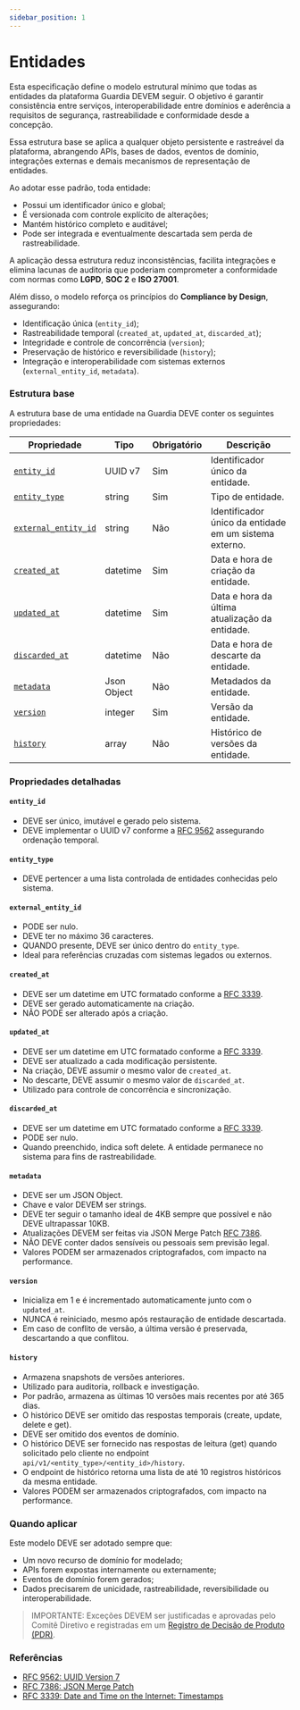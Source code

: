 ```yaml
---
sidebar_position: 1
---
```


# Entidades

Esta especificação define o modelo estrutural mínimo que todas as entidades da plataforma Guardia DEVEM seguir. O objetivo é garantir consistência entre serviços, interoperabilidade entre domínios e aderência a requisitos de segurança, rastreabilidade e conformidade desde a concepção.

Essa estrutura base se aplica a qualquer objeto persistente e rastreável da plataforma, abrangendo APIs, bases de dados, eventos de domínio, integrações externas e demais mecanismos de representação de entidades.

Ao adotar esse padrão, toda entidade:
- Possui um identificador único e global;
- É versionada com controle explícito de alterações;
- Mantém histórico completo e auditável;
- Pode ser integrada e eventualmente descartada sem perda de rastreabilidade.

A aplicação dessa estrutura reduz inconsistências, facilita integrações e elimina lacunas de auditoria que poderiam comprometer a conformidade com normas como **LGPD**, **SOC 2** e **ISO 27001**.

Além disso, o modelo reforça os princípios do **Compliance by Design**, assegurando:
- Identificação única (`entity_id`);
- Rastreabilidade temporal (`created_at`, `updated_at`, `discarded_at`);
- Integridade e controle de concorrência (`version`);
- Preservação de histórico e reversibilidade (`history`);
- Integração e interoperabilidade com sistemas externos (`external_entity_id`, `metadata`).

### Estrutura base

A estrutura base de uma entidade na Guardia DEVE conter os seguintes propriedades:

| Propriedade                                   | Tipo         | Obrigatório | Descrição                                              |
|-----------------------------------------------|--------------|-------------|--------------------------------------------------------|
| [`entity_id`](#entity_id)                     | UUID v7      | Sim         | Identificador único da entidade.                       |
| [`entity_type`](#entity_type)                 | string       | Sim         | Tipo de entidade.                                      |
| [`external_entity_id`](#external_entity_id)   | string       | Não         | Identificador único da entidade em um sistema externo. |
| [`created_at`](#created_at)                   | datetime     | Sim         | Data e hora de criação da entidade.                    |
| [`updated_at`](#updated_at)                   | datetime     | Sim         | Data e hora da última atualização da entidade.         |
| [`discarded_at`](#discarded_at)               | datetime     | Não         | Data e hora de descarte da entidade.                   |
| [`metadata`](#metadata)                       | Json Object  | Não         | Metadados da entidade.                                 |
| [`version`](#version)                         | integer      | Sim         | Versão da entidade.                                    |
| [`history`](#history)                         | array        | Não         | Histórico de versões da entidade.                      |

### Propriedades detalhadas

#### `entity_id`
- DEVE ser único, imutável e gerado pelo sistema.
- DEVE implementar o UUID v7 conforme a [RFC 9562](https://datatracker.ietf.org/doc/html/rfc9562#name-uuid-version-7) assegurando ordenação temporal.

#### `entity_type`
- DEVE pertencer a uma lista controlada de entidades conhecidas pelo sistema.

#### `external_entity_id`
- PODE ser nulo.
- DEVE ter no máximo 36 caracteres.
- QUANDO presente, DEVE ser único dentro do `entity_type`.
- Ideal para referências cruzadas com sistemas legados ou externos.

#### `created_at`
- DEVE ser um datetime em UTC formatado conforme a [RFC 3339](https://datatracker.ietf.org/doc/html/rfc3339).
- DEVE ser gerado automaticamente na criação.
- NÃO PODE ser alterado após a criação.

#### `updated_at`
- DEVE ser um datetime em UTC formatado conforme a [RFC 3339](https://datatracker.ietf.org/doc/html/rfc3339).
- DEVE ser atualizado a cada modificação persistente.
- Na criação, DEVE assumir o mesmo valor de `created_at`.
- No descarte, DEVE assumir o mesmo valor de `discarded_at`.
- Utilizado para controle de concorrência e sincronização.

#### `discarded_at`
- DEVE ser um datetime em UTC formatado conforme a [RFC 3339](https://datatracker.ietf.org/doc/html/rfc3339).
- PODE ser nulo.
- Quando preenchido, indica soft delete. A entidade permanece no sistema para fins de rastreabilidade.

#### `metadata`
- DEVE ser um JSON Object.
- Chave e valor DEVEM ser strings.
- DEVE ter seguir o tamanho ideal de 4KB sempre que possível e não DEVE ultrapassar 10KB.
- Atualizações DEVEM ser feitas via JSON Merge Patch [RFC 7386](https://datatracker.ietf.org/doc/html/rfc7386).
- NÃO DEVE conter dados sensíveis ou pessoais sem previsão legal.
- Valores PODEM ser armazenados criptografados, com impacto na performance.

#### `version`
- Inicializa em 1 e é incrementado automaticamente junto com o `updated_at`.
- NUNCA é reiniciado, mesmo após restauração de entidade descartada.
- Em caso de conflito de versão, a última versão é preservada, descartando a que conflitou.

#### `history`
- Armazena snapshots de versões anteriores.
- Utilizado para auditoria, rollback e investigação.
- Por padrão, armazena as últimas 10 versões mais recentes por até 365 dias.
- O histórico DEVE ser omitido das respostas temporais (create, update, delete e get).
- DEVE ser omitido dos eventos de domínio.
- O histórico DEVE ser fornecido nas respostas de leitura (get) quando solicitado pelo cliente no endpoint `api/v1/<entity_type>/<entity_id>/history`.
- O endpoint de histórico retorna uma lista de até 10 registros históricos da mesma entidade.
- Valores PODEM ser armazenados criptografados, com impacto na performance.

### Quando aplicar

Este modelo DEVE ser adotado sempre que:
- Um novo recurso de domínio for modelado;
- APIs forem expostas internamente ou externamente;
- Eventos de domínio forem gerados;
- Dados precisarem de unicidade, rastreabilidade, reversibilidade ou interoperabilidade.

> IMPORTANTE: Exceções DEVEM ser justificadas e aprovadas pelo Comitê Diretivo e registradas em um [Registro de Decisão de Produto (PDR)](../community/governance/index.md#registros-de-decisão-de-produto-pdr).

### Referências
- [RFC 9562: UUID Version 7](https://datatracker.ietf.org/doc/html/rfc9562)
- [RFC 7386: JSON Merge Patch](https://datatracker.ietf.org/doc/html/rfc7386)
- [RFC 3339: Date and Time on the Internet: Timestamps](https://datatracker.ietf.org/doc/html/rfc3339)
